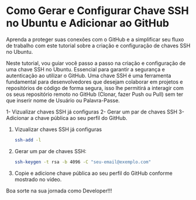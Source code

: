# Como Gerar e Configurar Chave SSH no Ubuntu e Adicionar ao GitHub

Aprenda a proteger suas conexões com o GitHub e a simplificar seu fluxo de trabalho com este tutorial sobre a criação e configuração de chaves SSH no Ubuntu. 

Neste tutorial, vou guiar você passo a passo na criação e configuração de uma chave SSH no Ubuntu. Essencial para garantir a segurança e autenticação ao utilizar o GitHub. Uma chave SSH é uma ferramenta fundamental para desenvolvedores que desejam colaborar em projetos e repositórios de código de forma segura, isso lhe permitirá a interagir com os seus repositório remoto no GitHub (Clonar, fazer Push ou Pull) sem ter que inserir nome de Usuário ou Palavra-Passe. 

1- Vizualizar chaves SSH já configuras
2- Gerar um par de chaves SSH
3- Adicionar a chave pública ao seu perfil do GitHub.

1. Vizualizar chaves SSH já configuras

    ```bash
    ssh-add -l
    ```

2. Gerar um par de chaves SSH:

    ```bash
    ssh-keygen -t rsa -b 4096 -C "seu-email@exemplo.com"
    ```

3. Copie e adicione chave pública ao seu perfil do GitHub conforme mostrado no vídeo.

Boa sorte na sua jornada como Developer!!!
